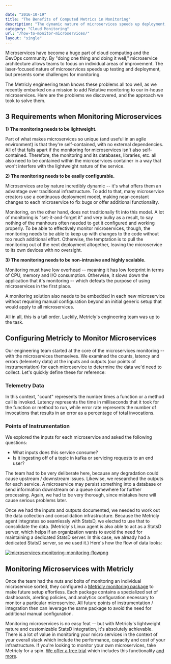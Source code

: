 ```yaml
---

date: "2016-10-19"
title: "The Benefits of Computed Metrics in Monitoring"
description: "The dynamic nature of microservices speeds up deployment, but presents problems for monitoring. Here's how we added Metricly to our in-house microservices."
category: "Cloud Monitoring"
url: "/how-to-monitor-microservices/"
layout: "single"
---
```


Microservices have become a huge part of cloud computing and the DevOps community. By "doing one thing and doing it well," microservice architecture allows teams to focus on individual areas of improvement. The laser-focused nature of microservices speeds up testing and deployment, but presents some challenges for monitoring.

The Metricly engineering team knows these problems all too well, as we recently embarked on a mission to add Netutive monitoring to our in-house microservices. Here are the problems we discovered, and the approach we took to solve them.

3 Requirements when Monitoring Microservices
--------------------------------------------

**1) The monitoring needs to be lightweight.**

Part of what makes microservices so unique (and useful in an agile environment) is that they're self-contained, with no external dependencies. All of that falls apart if the monitoring for microservices isn't also self-contained. Therefore, the monitoring and its databases, libraries, etc. all also need to be contained within the microservices container in a way that won't interfere with the lightweight nature of the service.

**2) The monitoring needs to be easily configurable.**

Microservices are by nature incredibly dynamic -- it's what offers them an advantage over traditional infrastructure. To add to that, many microservice creators use a continuous deployment model, making near-constant changes to each microservice to fix bugs or offer additional functionality.

Monitoring, on the other hand, does not traditionally fit into this model. A lot of monitoring is "set-it-and-forget it" and very bulky as a result, to say nothing of the manhours often needed to get it configured and working properly. To be able to effectively monitor microservices, though, the monitoring needs to be able to keep up with changes to the code without too much additional effort. Otherwise, the temptation is to pull the monitoring out of the next deployment altogether, leaving the microservice to its own devices with no oversight.

**3) The monitoring needs to be non-intrusive and highly scalable.**

Monitoring must have low overhead -- meaning it has low footprint in terms of CPU, memory and I/O consumption. Otherwise, it slows down the application that it's monitoring -- which defeats the purpose of using microservices in the first place.

A monitoring solution also needs to be embedded in each new microservice without requiring manual configuration beyond an initial generic setup that would apply to all microservices.

All in all, this is a tall order. Luckily, Metricly's engineering team was up to the task.

Configuring Metricly to Monitor Microservices
----------------------------------------------

Our engineering team started at the core of the microservices monitoring -- with the microservices themselves. We examined the counts, latency and errors (telemetry data) at the inputs and outputs (our points of instrumentation) for each microservice to determine the data we'd need to collect.  Let's quickly define these for reference:

### Telemetry Data

In this context, "count" represents the number times a function or a method call is invoked. Latency represents the time in milliseconds that it took for the function or method to run, while error rate represents the number of invocations that results in an error as a percentage of total invocations.

### Points of Instrumentation

We explored the inputs for each microservice and asked the following questions:

-   What inputs does this service consume?
-   Is it ingesting off of a topic in kafka or servicing requests to an end user?

The team had to be very deliberate here, because any degradation could cause upstream / downstream issues. Likewise, we researched the outputs for each service. A microservice may persist something into a database or send information downstream on a queue somewhere for further processing.  Again, we had to be very thorough, since mistakes here will cause serious problems later.

Once we had the inputs and outputs documented, we needed to work out the data collection and consolidation infrastructure. Because the Metricly agent integrates so seamlessly with StatsD, we elected to use that to consolidate the data. (Metricly's Linux agent is also able to act as a StatsD server, which helps if an organization wants to avoid the need for maintaining a dedicated StatsD server. In this case, we already had a dedicated StatsD server, so we used it.) Here's how the flow of data looks:

[![microservices-monitoring-monitoring-flowpng](https://www.metricly.com/wp-content/uploads/2017/07/Microservices-Monitoring-Monitoring-FlowPNG-1024x275.png)](https://www.metricly.com/wp-content/uploads/2017/07/Microservices-Monitoring-Monitoring-FlowPNG.png)

Monitoring Microservices with Metricly
---------------------------------------

Once the team had the nuts and bolts of monitoring an individual microservice sorted, they configured a [Metricly monitoring package](https://www.metricly.com/aws-monitoring-best-practices-using-pre-configured-dashboards) to make future setup effortless. Each package contains a specialized set of dashboards, alerting policies, and analytics configuration necessary to monitor a particular microservice. All future points of instrumentation / integration then can leverage the same package to avoid the need for additional manual configuration.

Monitoring microservices is no easy feat -- but with Metricly's lightweight nature and customizable StatsD integration, it's absolutely achievable. There is a lot of value in monitoring your micro services in the context of your overall stack which include the performance, capacity and cost of your infrastructure. If you're looking to monitor your own microservices, take Metricly for a spin.  [We offer a free trial](https://www.metricly.com/signup) which includes this functionality [and more](https://www.metricly.com/product).
